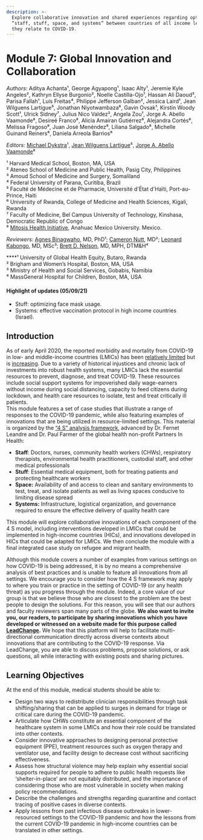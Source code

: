 ```yaml
---
description: >-
  Explore collaborative innovation and shared experiences regarding optimizing
  “staff, stuff, space, and systems” between countries of all income levels as
  they relate to COVID-19.
---
```


# Module 7: Global Innovation and Collaboration

_Authors:_ Aditya Achanta¹, George Agyapong¹, Isaac Alty¹, Jeremie Kyle Angeles², Kathryn Ellyse Burgonio², Noelle Castilla-Ojo¹, Hassan Ali Daoud³, Parisa Fallah¹, Luis Freitas⁴, Philippe Jefferson Galban², Jessica Laird¹, Jean Wilguens Lartigue⁵, Jonathan Niyotwambaza⁶, Gavin Ovsak¹, Kirstin Woody Scott¹, Ulrick Sidney⁷, Julius Nico Valdez², Angela Zou¹, Jorge A. Abello Vaamonde⁸, Desireé Franco⁸, Alicia Amairan Gutiérrez⁸, Alejandra Cortés⁸, Melissa Fragoso⁸, Juan José Menéndez⁸, Liliana Salgado⁸, Michelle Guinand Reiners⁸, Daniela Arreola Barrios⁸

_Editors:_ [Michael Dykstra](mailto:michael_dykstra@hms.harvard.edu)¹, [Jean Wilguens Lartigue](mailto:drlartigue@gmail.com)⁵, [Jorge A. Abello Vaamonde](mailto:abelloj.mitosis@gmail.com)⁸

¹ Harvard Medical School, Boston, MA, USA  
² Ateneo School of Medicine and Public Health, Pasig City, Philippines  
³ Amoud School of Medicine and Surgery, Somaliland  
⁴ Federal University of Parana, Curitiba, Brazil   
⁵ Faculté de Médecine et de Pharmacie, Université d'État d'Haïti, Port-au-Prince, Haiti  
⁶ University of Rwanda, College of Medicine and Health Sciences, Kigali, Rwanda  
⁷ Faculty of Medicine, Bel Campus University of Technology, Kinshasa, Democratic Republic of Congo  
⁸ [Mitosis Health Initiative](mailto:info@mitosishealth.org), Anahuac Mexico University. Mexico. 

_Reviewers:_ [Agne](https://ughe.org/meet-the-team/agnes-binagwaho/)[s Binagwaho](https://ughe.org/meet-the-team/agnes-binagwaho/), MD, PhD¹; [Cameron Nutt](https://connects.catalyst.harvard.edu/Profiles/display/Person/122757), MD²; [Leonard Kabongo](https://www.linkedin.com/in/leonard-kabongo-3b82b247/), MD, MSc³; [Brett D. Nelson](mailto:%20bnelson1@mgh.harvard.edu), MD, MPH, DTM&H⁴  
  
****¹ University of Global Health Equity, Butaro, Rwanda  
² Brigham and Women’s Hospital, Boston, MA, USA  
³ Ministry of Health and Social Services, Gobabis, Namibia  
⁴ MassGeneral Hospital for Children, Boston, MA, USA

#### Highlight of updates \(05/09/21\) 

* Stuff: optimizing face mask usage. 
* Systems: effective vaccination protocol in high income countries \(Israel\). 

## **Introduction**

As of early April 2020, the reported morbidity and mortality from COVID-19 in low- and middle-income countries \(LMICs\) has been [relatively limited](https://www.bbc.com/news/world-africa-52058717) but is [increasing](https://qz.com/africa/1827789/coronavirus-ghana-senegal-burkina-faso-shut-down/). Due to a variety of historical injustices and chronic lack of investments into robust health systems, many LMICs lack the essential resources to prevent, diagnose, and treat COVID-19. These resources include social support systems for impoverished daily wage-earners without income during social distancing, capacity to feed citizens during lockdown, and health care resources to isolate, test  and treat critically ill patients.   
This module features a set of case studies that illustrate a range of responses to the COVID-19 pandemic, while also featuring examples of innovations that are being utilized in resource-limited settings. This material is organized by the [“4 S” analysis framework](https://www.globalhealthnow.org/2017-11/paul-farmer-remember-4-ss), advanced by Dr. Fernet Leandre and Dr. Paul Farmer of the global health non-profit Partners In Health:

* **Staff**: Doctors, nurses, community health workers \(CHWs\), respiratory therapists, environmental health practitioners, custodial staff, and other medical professionals
* **Stuff**: Essential medical equipment, both for treating patients and protecting healthcare workers
* **Space:** Availability of and access to clean and sanitary environments to test, treat, and isolate patients as well as living spaces conducive to limiting disease spread
* **Systems:** Infrastructure, logistical organization, and governance required to ensure the effective delivery of quality health care

This module will explore collaborative innovations of each component of the 4 S model, including interventions developed in LMICs that could be implemented in high-income countries \(HICs\), and innovations developed in HICs that could be adapted for LMICs. We then conclude the module with a final integrated case study on refugee and migrant health.

Although this module covers a number of examples from various settings on how COVID-19 is being addressed, it is by no means a comprehensive analysis of best practices and is unable to feature all innovations from all settings. We encourage you to consider how the 4 S framework may apply to where you train or practice in the setting of COVID-19 \(or any health threat\) as you progress through the module. Indeed, a core value of our group is that we believe those who are closest to the problem are the best people to design the solutions. For this reason, you will see that our authors and faculty reviewers span many parts of the globe. **We also want to invite you, our readers, to participate by sharing innovations which you have developed or witnessed on a website made for this purpose called** [**LeadChange**](http://leadchange.herokuapp.com/c1289?tab=activity#)**.** We hope that this platform will help to facilitate multi-directional communication directly across diverse contexts about innovations that are contributing to the COVID-19 response. Via LeadChange, you are able to discuss problems, propose solutions, or ask questions, all while interacting with existing posts and sharing pictures. 

## **Learning Objectives**

At the end of this module, medical students should be able to:

* Design two ways to redistribute clinician responsibilities through task shifting/sharing that can be applied to surges in demand for triage or critical care during the COVID-19 pandemic.
* Articulate how CHWs constitute an essential component of the healthcare system in some LMICs and how their role could be translated into other contexts.
* Consider innovative approaches to designing personal protective equipment \(PPE\), treatment resources such as oxygen therapy and ventilator use, and facility design to decrease cost without sacrificing effectiveness.
* Assess how structural violence may help explain why essential social supports required for people to adhere to public health requests like ‘shelter-in-place’ are not equitably distributed, and the importance of considering those who are most vulnerable in society when making policy recommendations.
* Describe the challenges and strengths regarding quarantine and contact tracing of positive cases in diverse contexts.
* Apply lessons from past infectious disease outbreaks in lower-resourced settings to the COVID-19 pandemic and how the lessons from the current COVID-19 pandemic in high-income countries can be translated in other settings.



